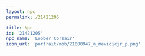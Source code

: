 ```yaml
---
layout: npc
permalink: /21421205

title: Npc
id: '21421205'
npc_name: 'Lobber Corsair'
icon_url: 'portrait/mob/21000947_m_mevidicjr_p.png'
---
```

